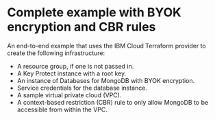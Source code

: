 # Complete example with BYOK encryption and CBR rules

An end-to-end example that uses the IBM Cloud Terraform provider to create the following infrastructure:

- A resource group, if one is not passed in.
- A Key Protect instance with a root key.
- An instance of Databases for MongoDB with BYOK encryption.
- Service credentials for the database instance.
- A sample virtual private cloud (VPC).
- A context-based restriction (CBR) rule to only allow MongoDB to be accessible from within the VPC.
